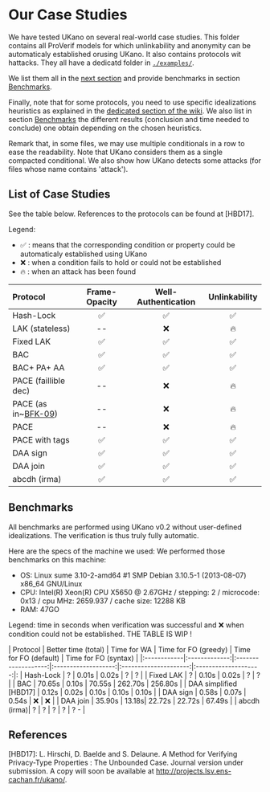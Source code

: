 # Our Case Studies
We have tested UKano on several real-world case studies.
This folder contains all ProVerif models for which unlinkability
and anonymity can be automaticaly established orusing UKano.
It also contains protocols wit hattacks.
They all have a dedicatd folder in [`./examples/`](./examples).

We list them all in the [next section](#list-of-case-studies) and provide
benchmarks in section [Benchmarks](#benchmarks).

Finally, note that for some protocols, you need to use specific idealizations
heuristics as explained in the [dedicated section of the wiki](https://github.com/LCBH/UKano/wiki#idealizations-heuristics).
We also list in section [Benchmarks](#benchmarks) the different results
(conclusion and time needed to conclude) one obtain depending on the chosen heuristics.

Remark that, in some files, we may use multiple conditionals in a row to ease the readability.
Note that UKano considers them as a single compacted conditional. We also show how
UKano detects some attacks (for files whose name contains 'attack').


## List of Case Studies
See the table below. References to the protocols can be found at [HBD17].

Legend:
- :white_check_mark: : means that the corresponding condition or property could be automaticaly established using UKano
- :x: : when a condition fails to hold or could not be established
- :fire: : when an attack has been found

| Protocol | Frame-Opacity | Well-Authentication | Unlinkability |
|:---------|:-------------:|:-------------------:|:-------------:|
| Hash-Lock | :white_check_mark: | :white_check_mark: | :white_check_mark: |
| LAK (stateless) | --  | :x: | :fire: |
| Fixed LAK | :white_check_mark: | :white_check_mark: | :white_check_mark: |
| BAC       | :white_check_mark: | :white_check_mark: | :white_check_mark: |
| BAC+ PA+ AA | :white_check_mark: | :white_check_mark: | :white_check_mark: |
| PACE (faillible dec) |  -- | :x: | :fire: |
| PACE (as in~[BFK-09](#references))     |  -- | :x: | :fire: |
| PACE | -- | :x: | :fire: |
| PACE with tags | :white_check_mark: | :white_check_mark: | :white_check_mark: |
| DAA sign | :white_check_mark: | :white_check_mark: | :white_check_mark: |
| DAA join | :white_check_mark: | :white_check_mark: | :white_check_mark: |
| abcdh (irma) | :white_check_mark: | :white_check_mark: | :white_check_mark: |


## Benchmarks
All benchmarks are performed using UKano v0.2 without user-defined idealizations.
The verification is thus truly fully automatic.

Here are the specs of the machine we used:
We performed those benchmarks on this machine:
- OS: Linux sume 3.10-2-amd64 #1 SMP Debian 3.10.5-1 (2013-08-07) x86_64 GNU/Linux
- CPU: Intel(R) Xeon(R) CPU X5650 @ 2.67GHz / stepping: 2 / microcode: 0x13 / cpu MHz: 2659.937 / cache size: 12288 KB
- RAM: 47GO
	    
Legend: time in seconds when verification was successful and :x: when condition could not be established.
THE TABLE IS WIP !

| Protocol    | Better time (total) | Time for WA | Time for FO (greedy) | Time for FO (default) | Time for FO (syntax)  |
|:------------|:-------------:|:-------------------:|:-------------------:|:---------------------:|:--------------------:|:
| Hash-Lock   | ?      | 0.01s | 0.02s  | ?       | ?       |
| Fixed LAK   | ?      | 0.10s | 0.02s  | ?       | ?       |
| BAC         | 70.65s | 0.10s | 70.55s | 262.70s | 256.80s | 
| DAA simplified [HBD17] | 0.12s | 0.02s | 0.10s | 0.10s | 0.10s |
| DAA sign    | 0.58s  | 0.07s | 0.54s  | :x:     | :x:     |
| DAA join    | 35.90s | 13.18s| 22.72s | 22.72s  | 67.49s  |
| abcdh (irma)| ?      | ?     | ?      | ?       | ?  -    |


## References
[HBD17]: L. Hirschi, D. Baelde and S. Delaune.
     A Method for Verifying Privacy-Type Properties : The Unbounded Case.
     Journal version under submission.
     A copy will soon be available at http://projects.lsv.ens-cachan.fr/ukano/.

